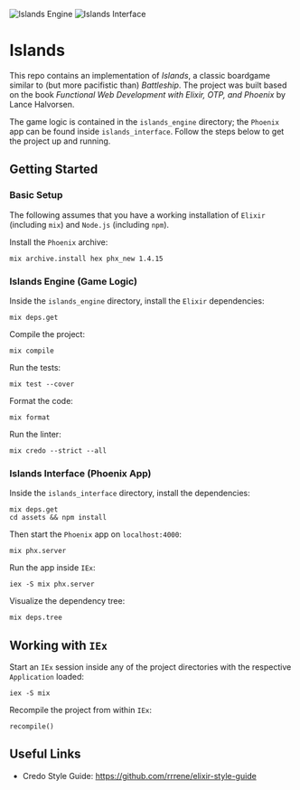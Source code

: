 ![Islands Engine](https://github.com/moritzploss/islands/workflows/Islands%20Engine/badge.svg) ![Islands Interface](https://github.com/moritzploss/islands/workflows/Islands%20Interface/badge.svg)
# Islands

This repo contains an implementation of *Islands*, a classic boardgame similar to (but more pacifistic than) *Battleship*. The project was built based on the book
*Functional Web Development with Elixir, OTP, and Phoenix* by Lance Halvorsen.

The game logic is contained in the `islands_engine` directory; the `Phoenix` app
can be found inside `islands_interface`. Follow the steps below to get the
project up and running. 

## Getting Started

### Basic Setup

The following assumes that you have a working installation of `Elixir`
(including `mix`) and `Node.js` (including `npm`).

Install the `Phoenix` archive:

    mix archive.install hex phx_new 1.4.15

### Islands Engine (Game Logic)

Inside the `islands_engine` directory, install the `Elixir` dependencies:

    mix deps.get

Compile the project:

    mix compile

Run the tests:

    mix test --cover

Format the code:

    mix format

Run the linter:

    mix credo --strict --all

### Islands Interface (Phoenix App)

Inside the `islands_interface` directory, install the dependencies:

    mix deps.get
    cd assets && npm install

Then start the `Phoenix` app on `localhost:4000`:

    mix phx.server

Run the app inside `IEx`:

    iex -S mix phx.server

Visualize the dependency tree:

    mix deps.tree

## Working with `IEx`

Start an `IEx` session inside any of the project directories with the
respective `Application` loaded:

    iex -S mix

Recompile the project from within `IEx`:

    recompile()

## Useful Links

- Credo Style Guide: https://github.com/rrrene/elixir-style-guide
